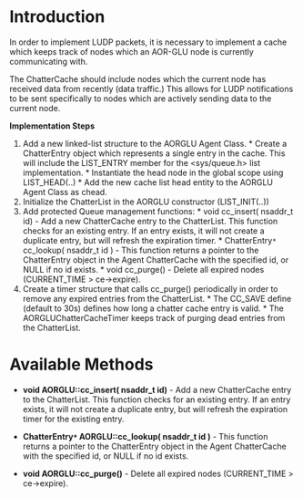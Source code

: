 # Introduction #

In order to implement LUDP packets, it is necessary to implement a cache which keeps track of nodes which an AOR-GLU node is currently communicating with.

The ChatterCache should include nodes which the current node has received data from recently (data traffic.) This allows for LUDP notifications to be sent specifically to nodes which are actively sending data to the current node.

**Implementation Steps**
  1. Add a new linked-list structure to the AORGLU Agent Class.
    * Create a ChatterEntry object which represents a single entry in the cache. This will include the LIST\_ENTRY member for the <sys/queue.h> list implementation.
    * Instantiate the head node in the global scope using LIST\_HEAD(..)
    * Add the new cache list head entity to the AORGLU Agent Class as chead.
  1. Initialize the ChatterList in the AORGLU constructor (LIST\_INIT(..))
  1. Add protected Queue management functions:
    * void cc\_insert( nsaddr\_t id) - Add a new ChatterCache entry to the ChatterList. This function checks for an existing entry. If an entry exists, it will not create a duplicate entry, but will refresh the expiration timer.
    * ChatterEntry`*` cc\_lookup( nsaddr\_t id ) - This function returns a pointer to the ChatterEntry object in the Agent ChatterCache with the specified id, or NULL if no id exists.
    * void cc\_purge() - Delete all expired nodes (CURRENT\_TIME > ce->expire).
  1. Create a timer structure that calls cc\_purge() periodically in order to remove any expired entries from the ChatterList.
    * The CC\_SAVE define (default to 30s) defines how long a chatter cache entry is valid.
    * The AORGLUChatterCacheTimer keeps track of purging dead entries from the ChatterList.

# Available Methods #
  * **void AORGLU::cc\_insert( nsaddr\_t id)** - Add a new ChatterCache entry to the ChatterList. This function checks for an existing entry. If an entry exists, it will not create a duplicate entry, but will refresh the expiration timer for the existing entry.

  * **ChatterEntry`*` AORGLU::cc\_lookup( nsaddr\_t id )** - This function returns a pointer to the ChatterEntry object in the Agent ChatterCache with the specified id, or NULL if no id exists.

  * **void AORGLU::cc\_purge()** - Delete all expired nodes (CURRENT\_TIME > ce->expire).